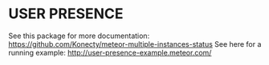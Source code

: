 # USER PRESENCE

See this package for more documentation: https://github.com/Konecty/meteor-multiple-instances-status
See here for a running example: http://user-presence-example.meteor.com/

